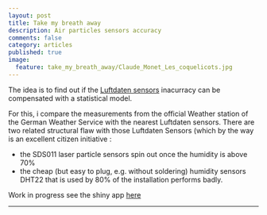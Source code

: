 ```yaml
---
layout: post
title: Take my breath away
description: Air particles sensors accuracy
comments: false
category: articles
published: true
image:
  feature: take_my_breath_away/Claude_Monet_Les_coquelicots.jpg
---
```



The idea is to find out if the [Luftdaten sensors](https://luftdaten.info/) inacurracy can be compensated with a statistical model.

For this, i compare the measurements from the official Weather station of the German Weather Service with the nearest Luftdaten sensors.
There are two related structural flaw with those Luftdaten Sensors (which by the way is an excellent citizen initiative : 
- the SDS011 laser particle sensors spin out once the humidity is above 70%
- the cheap (but easy to plug, e.g. without soldering) humidity sensors DHT22 that is used by 80% of the installation performs badly.


Work in progress see the shiny app [here](https://clementlefevre.shinyapps.io/Air_square/)


-----------



